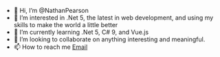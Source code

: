 - 👋 Hi, I’m @NathanPearson
- 👀 I’m interested in .Net 5, the latest in web development, and using my skills to make the world a little better
- 🌱 I’m currently learning .Net 5, C# 9, and Vue.js
- 💞️ I’m looking to collaborate on anything interesting and meaningful.
- 📫 How to reach me [Email](nate.m.pearson@gmail.com)

<!---
NathanPearson/NathanPearson is a ✨ special ✨ repository because its `README.md` (this file) appears on your GitHub profile.
You can click the Preview link to take a look at your changes.
--->
